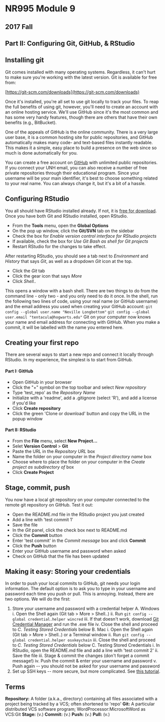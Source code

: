 # NR995 Module 9
## 2017 Fall
## Part II: Configuring Git, GitHub, & RStudio

## Installing git
Git comes installed with many operating systems. Regardless, it can't hurt to make sure you're working with the latest version. Git is available for free from:

[https://git-scm.com/downloads](https://git-scm.com/downloads)

Once it's installed, you're all set to use git locally to track your files. To reap the full benefits of using git, however, you'll need to create an account with an online hosting service. We'll use GitHub since it's the most common and has some very handy features, though there are others that have their own benefits (e.g., BitBucket). 

One of the appeals of GitHub is the online community. There is a very large user base, it is a common hosting site for public repositories, and GitHub automatically makes many code- and text-based files instantly readable. This makes it a simple, easy place to build a presence on the web since so much is done automatically for you. 

You can create a free account on [GitHub](https://www.github.com) with unlimited public repositories. If you connect your UNH email, you can also receive a number of free private repositories through their educational program. Since your username will be your main identifier, it's best to choose something related to your real name. You can always change it, but it's a bit of a hassle.


## Configuring RStudio
You all should have RStudio installed already. If not, it is [free for download](https://www.rstudio.com/products/rstudio/download/#download). Once you have both Git and RStudio installed, open RStudio. 
- From the **Tools** menu, open the **Global Options**
- On the pop up window, click the **Git/SVN** tab on the sidebar 
- Check the box for *Enable version control interface for RStudio projects*
- If available, check the box for *Use Git Bash as shell for Git projects*
- Restart RStudio for the changes to take effect.

After restarting RStudio, you should see a tab next to *Environment* and *History* that says *Git*, as well as a dropdown *Git* icon at the top. 
- Click the *Git* tab
- Click the gear icon that says *More*
- Click *Shell..*

This opens a window with a bash shell. There are two things to do from the command line - only two - and you only need to do it once. In the shell, run the following two lines of code, using your real name (or GitHub username) and the email address you used when creating your GitHub account:
`git config --global user.name "Neville Longbottom"`
`git config --global user.email "tentacula@hogwarts.edu"`
Git on your computer now knows your name and email address for connecting with GitHub. When you make a commit, it will be labelled with the name you entered here.


## Creating your first repo
There are several ways to start a new repo and connect it locally through RStudio. In my experience, the simplest is to start from GitHub.
#### Part I: GitHub
- Open GitHub in your browser
- Click the "+" symbol on the top toolbar and select *New repository*
- Type 'test_repo' as the *Repository Name*
- Initialize with a 'readme', add a .gitignore (select 'R'), and add a license if you'd like
- Click **Create repository**
- Click the green 'Clone or download' button and copy the URL in the popup window
#### Part II: RStudio
- From the **File** menu, select **New Project...**
- Selet **Version Control** > **Git**
- Paste the URL in the *Repository URL* box
- Name the folder on your computer in the *Project directory name* box
- Choose where to place the folder on your computer in the *Create project as subdirectory of* box
- Click **Create Project**


## Stage, commit, push
You now have a local git repository on your computer connected to the remote git repository on GitHub. Test it out:
- Open the README.md file in the RStudio project you just created
- Add a line with 'test commit 1'
- Save the file
- In the *Git* panel, click the check box next to README.md
- Click the **Commit** button
- Enter 'test commit' in the *Commit message* box and click **Commit**
- Click the **Push** button
- Enter your GitHub username and password when asked
- Check on GitHub that the file has been updated



## Making it easy: Storing your credentials
In order to push your local commits to GitHub, git needs your login information. The default option is to ask you to type in your username and password each time you push or pull. This is annoying. Instead, there are two options. We will do the first:
1. Store your username and password with a credential helper
  A. Windows
    i. Open the Shell again (Git tab > More > Shell..)
    ii. Run `git config --global credential.helper wincred`
    iii. If that doesn't work, download [Git Credential Manager](https://github.com/Microsoft/Git-Credential-Manager-for-Windows/releases/tag/v1.12.0) and run the .exe file
    iv. Close the shell and proceed to *C. Testing Stored Credentials* below
  B. Mac
    i. Open the Shell again (Git tab > More > Shell..) or a Terminal window
    ii. Run `git config --global credential.helper osxkeychain`
    iii. Close the shell and proceed to *C. Testing Stored Credentials* below
  C. Testing Stored Credentials
    i. In RStudio, open the README.md file and add a line with 'test commit 2'
    ii. Save the file
    iii. Stage & commit the changes (don't forget a commit message!)
    iv. Push the commit & enter your username and password
    v. Push again -- you should not be asked for your username and password
2. Set up SSH keys -- more secure, but more complicated. See [this tutorial](http://happygitwithr.com/ssh-keys.html).







## Terms
**Repository:** A folder (a.k.a., directory) containing all files associated with a project being tracked by a VCS; often shortened to 'repo'
**Git:** A particular distributed VCS software program; WordProcessor:MicrosoftWord as VCS:Git
**Stage:** (v.)
**Commit:** (v.)
**Push:** (v.)
**Pull:** (v.)

